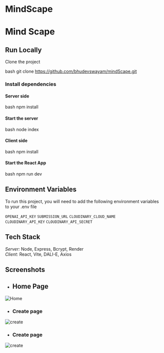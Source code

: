 # MindScape
# Mind Scape



## Run Locally

Clone the project

bash
  git clone https://github.com/bhudevswayam/mindScape.git

### Install dependencies

#### Server side

bash
  npm install


#### Start the server

bash
  node index


#### Client side

bash
  npm install


#### Start the React App

bash
  npm run dev





## Environment Variables

To run this project, you will need to add the following environment variables to your .env file

`OPENAI_API_KEY`  `SUBMISSION_URL`    `CLOUDINARY_CLOUD_NAME`  
`CLOUDINARY_API_KEY`  `CLOUDINARY_API_SECRET`  


## Tech Stack

*Server:* Node, Express, Bcrypt, Render  
*Client:* React, Vite, DALI-E, Axios


## Screenshots
- ## Home Page
![Home](https://i.ibb.co/p0L76jx/Screenshot-2023-07-16-164511.png)

- ### Create page
![create](https://i.ibb.co/P4CDX1V/Screenshot-2023-07-16-164544.png)

- ### Create page
![create](https://i.ibb.co/zZXyn8R/Screenshot-2023-07-16-164555.png)
